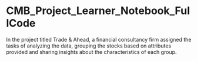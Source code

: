 # CMB_Project_Learner_Notebook_FullCode
In the project titled Trade &amp; Ahead, a financial consultancy firm assigned the tasks of analyzing the data, grouping the stocks based on attributes provided and sharing insights about the characteristics of each group.
